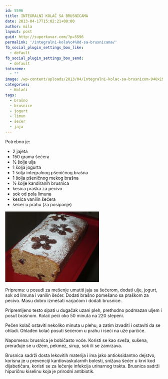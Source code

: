```yaml
---
id: 5596
title: INTEGRALNI KOLAČ SA BRUSNICAMA
date: 2013-04-17T15:02:21+00:00
author: mila
layout: post
guid: http://superkuvar.com/?p=5596
permalink: '/integralni-kola%c4%8d-sa-brusnicama/'
fb_social_plugin_settings_box_like:
  - default
fb_social_plugin_settings_box_send:
  - default
totvreme:
  - ""
image: /wp-content/uploads/2013/04/Integralni-kolac-sa-brusnicom-940x198.jpg
categories:
  - Kolači
tags:
  - brašno
  - brusnice
  - jogurt
  - limun
  - šećer
  - jaja
---
```

Potrebno je:

  * 2 jajeta
  * 150 grama šećera
  * ½ šolje ulja
  * 1 šolja jogurta
  * 1 šolja integralnog pšeničnog brašna
  * 1 šolja pšeničnog mekog brašna
  * ½ šolje kandiranih brusnica
  * kesica praška za pecivo
  * sok od pola limuna
  * kesica vanilin šećera
  * šećer u prahu (za posipanje)

<img class="alignnone size-medium wp-image-5598" src="/wp-content/uploads/2013/04/Integralni-kolac-sa-brusnicom-300x225.jpg" alt="Integralni kolac sa brusnicom" width="300" height="225" /> 

Priprema: u posudi za mešenje umutiti jaja sa šećerom, dodati ulje, jogurt, sok od limuna i vanilin šećer. Dodati brašno pomešano sa praškom za pecivo. Masu dobro izmešati varjačom i dodati brusnice.

Pripremljeno testo sipati u dugačak uzani pleh, prethodno podmazan uljem i posut brašnom. Kolač peći oko 50 minuta na 220 stepeni.

Pečen kolač ostaviti nekoliko minuta u plehu, a zatim izvaditi i ostaviti da se ohladi. Ohlađen kolač posuti šećerom u prahu i iseći na uže parčiće.

Napomena: brusnica je bobičasto voće. Koristi se kao sveža, sušena, prerađuje se u džem, pekmez, sirup, sok ili se zamrzava.

Brusnica sadrži dosta lekovitih materija i ima jako antioksidantno dejstvo, korisna je u prevenciji kardiovaskularnih bolesti, snižava šećer u krvi kod dijabetičara, koristi se za lečenje infekcija urinarnog trakta. Brusnica sadrži hipuričnu kiselinu koja je prirodni antibiotik.